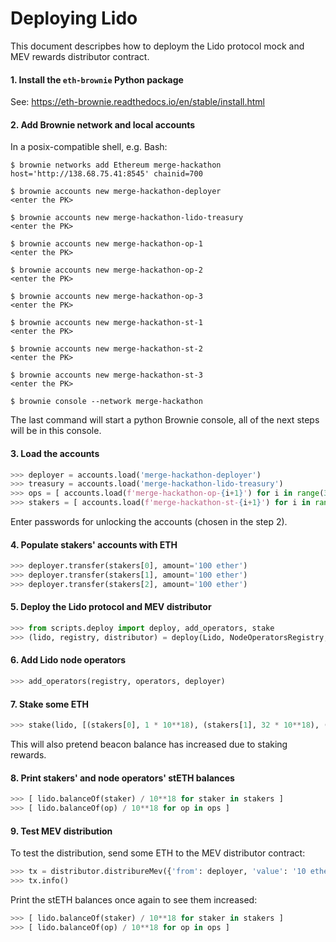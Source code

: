 # Deploying Lido

This document descripbes how to deploym the Lido protocol mock and MEV rewards distributor contract.

#### 1. Install the `eth-brownie` Python package

See: https://eth-brownie.readthedocs.io/en/stable/install.html

#### 2. Add Brownie network and local accounts

In a posix-compatible shell, e.g. Bash:

```text
$ brownie networks add Ethereum merge-hackathon host='http://138.68.75.41:8545' chainid=700

$ brownie accounts new merge-hackathon-deployer
<enter the PK>

$ brownie accounts new merge-hackathon-lido-treasury
<enter the PK>

$ brownie accounts new merge-hackathon-op-1
<enter the PK>

$ brownie accounts new merge-hackathon-op-2
<enter the PK>

$ brownie accounts new merge-hackathon-op-3
<enter the PK>

$ brownie accounts new merge-hackathon-st-1
<enter the PK>

$ brownie accounts new merge-hackathon-st-2
<enter the PK>

$ brownie accounts new merge-hackathon-st-3
<enter the PK>

$ brownie console --network merge-hackathon
```

The last command will start a python Brownie console, all of the next steps will be in this console.

#### 3. Load the accounts

```py
>>> deployer = accounts.load('merge-hackathon-deployer')
>>> treasury = accounts.load('merge-hackathon-lido-treasury')
>>> ops = [ accounts.load(f'merge-hackathon-op-{i+1}') for i in range(3) ]
>>> stakers = [ accounts.load(f'merge-hackathon-st-{i+1}') for i in range(3) ]
```

Enter passwords for unlocking the accounts (chosen in the step 2).

#### 4. Populate stakers' accounts with ETH

```py
>>> deployer.transfer(stakers[0], amount='100 ether')
>>> deployer.transfer(stakers[1], amount='100 ether')
>>> deployer.transfer(stakers[2], amount='100 ether')
```

#### 5. Deploy the Lido protocol and MEV distributor

```py
>>> from scripts.deploy import deploy, add_operators, stake
>>> (lido, registry, distributor) = deploy(Lido, NodeOperatorsRegistry, DepositContractMock, LidoMevDistributor, deployer, treasury)
```

#### 6. Add Lido node operators

```py
>>> add_operators(registry, operators, deployer)
```

#### 7. Stake some ETH

```py
>>> stake(lido, [(stakers[0], 1 * 10**18), (stakers[1], 32 * 10**18), (stakers[2], 96 * 10**18)], deployer)
```

This will also pretend beacon balance has increased due to staking rewards.

#### 8. Print stakers' and node operators' stETH balances

```py
>>> [ lido.balanceOf(staker) / 10**18 for staker in stakers ]
>>> [ lido.balanceOf(op) / 10**18 for op in ops ]
```

#### 9. Test MEV distribution

To test the distribution, send some ETH to the MEV distributor contract:

```py
>>> tx = distributor.distribureMev({'from': deployer, 'value': '10 ether'})
>>> tx.info()
```

Print the stETH balances once again to see them increased:

```py
>>> [ lido.balanceOf(staker) / 10**18 for staker in stakers ]
>>> [ lido.balanceOf(op) / 10**18 for op in ops ]
```
